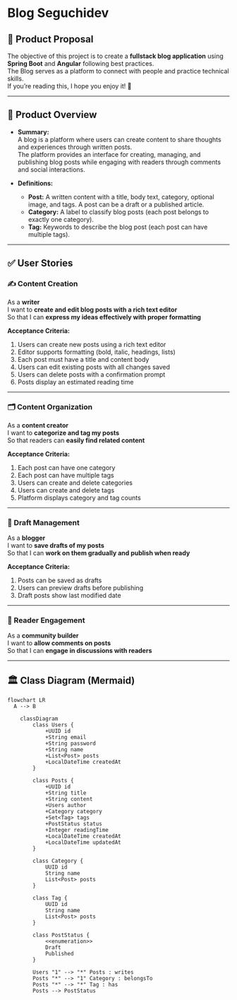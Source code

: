 # Blog Seguchidev

## 📌 Product Proposal

The objective of this project is to create a **fullstack blog application** using **Spring Boot** and **Angular** following best practices.  
The Blog serves as a platform to connect with people and practice technical skills.  
If you’re reading this, I hope you enjoy it! 🚀

---

## 📖 Product Overview

- **Summary:**  
  A blog is a platform where users can create content to share thoughts and experiences through written posts.  
  The platform provides an interface for creating, managing, and publishing blog posts while engaging with readers through comments and social interactions.

- **Definitions:**
  - **Post:** A written content with a title, body text, category, optional image, and tags. A post can be a draft or a published article.
  - **Category:** A label to classify blog posts (each post belongs to exactly one category).
  - **Tag:** Keywords to describe the blog post (each post can have multiple tags).

---

## ✅ User Stories

### ✍️ Content Creation

As a **writer**  
I want to **create and edit blog posts with a rich text editor**  
So that I can **express my ideas effectively with proper formatting**

**Acceptance Criteria:**

1. Users can create new posts using a rich text editor
2. Editor supports formatting (bold, italic, headings, lists)
3. Each post must have a title and content body
4. Users can edit existing posts with all changes saved
5. Users can delete posts with a confirmation prompt
6. Posts display an estimated reading time

---

### 🗂 Content Organization

As a **content creator**  
I want to **categorize and tag my posts**  
So that readers can **easily find related content**

**Acceptance Criteria:**

1. Each post can have one category
2. Each post can have multiple tags
3. Users can create and delete categories
4. Users can create and delete tags
5. Platform displays category and tag counts

---

### 📝 Draft Management

As a **blogger**  
I want to **save drafts of my posts**  
So that I can **work on them gradually and publish when ready**

**Acceptance Criteria:**

1. Posts can be saved as drafts
2. Users can preview drafts before publishing
3. Draft posts show last modified date

---

### 💬 Reader Engagement

As a **community builder**  
I want to **allow comments on posts**  
So that I can **engage in discussions with readers**

---

## 🏛 Class Diagram (Mermaid)

```mermaid
flowchart LR
  A --> B
```

```mermaid
    classDiagram
        class Users {
            +UUID id
            +String email
            +String password
            +String name
            +List<Post> posts
            +LocalDateTime createdAt
        }

        class Posts {
            +UUID id
            +String title
            +String content
            +Users author
            +Category category
            +Set<Tag> tags
            +PostStatus status
            +Integer readingTime
            +LocalDateTime createdAt
            +LocalDateTime updatedAt
        }

        class Category {
            UUID id
            String name
            List<Post> posts
        }

        class Tag {
            UUID id
            String name
            List<Post> posts
        }

        class PostStatus {
            <<enumeration>>
            Draft
            Published
        }

        Users "1" --> "*" Posts : writes
        Posts "*" --> "1" Category : belongsTo
        Posts "*" --> "*" Tag : has
        Posts --> PostStatus
```

